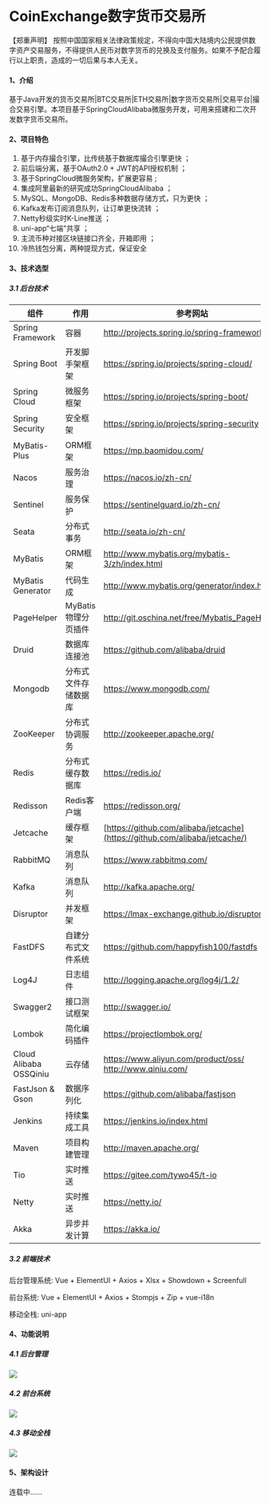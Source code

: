 # CoinExchange数字货币交易所

【郑重声明】
按照中国国家相关法律政策规定，不得向中国大陆境内公民提供数字资产交易服务，不得提供人民币对数字货币的兑换及支付服务。如果不予配合履行以上职责，造成的一切后果与本人无关。

#### 1、介绍
基于Java开发的货币交易所|BTC交易所|ETH交易所|数字货币交易所|交易平台|撮合交易引擎。本项目基于SpringCloudAlibaba微服务开发，可用来搭建和二次开发数字货币交易所。

#### 2、项目特色
1. 基于内存撮合引擎，比传统基于数据库撮合引擎更快 ；
2. 前后端分离，基于OAuth2.0 + JWT的API授权机制 ；
3. 基于SpringCloud微服务架构，扩展更容易 ;
4. 集成阿里最新的研究成功SpringCloudAlibaba ；
5. MySQL、MongoDB、Redis多种数据存储方式，只为更快 ；
6. Kafka发布订阅消息队列，让订单更快流转 ；
7. Netty秒级实时K-Line推送  ；
8. uni-app“七端”共享 ；
9. 主流币种对接区块链接口齐全，开箱即用 ；
10. 冷热钱包分离，两种提现方式，保证安全


#### 3、技术选型

##### 3.1 后台技术

| 组件                   | 作用                 | 参考网站                                                     |
| ---------------------- | -------------------- | ------------------------------------------------------------ |
| Spring Framework       | 容器                 | <http://projects.spring.io/spring-framework/>                |
| Spring Boot            | 开发脚手架框架       | <https://spring.io/projects/spring-cloud/>                   |
| Spring Cloud           | 微服务框架           | <https://spring.io/projects/spring-boot/>                    |
| Spring Security        | 安全框架             | <https://spring.io/projects/spring-security>                 |
| MyBatis-Plus           | ORM框架              | <https://mp.baomidou.com/>                                   |
| Nacos                  | 服务治理             | https://nacos.io/zh-cn/                                      |
| Sentinel               | 服务保护             | https://sentinelguard.io/zh-cn/                              |
| Seata                  | 分布式事务           | http://seata.io/zh-cn/                                       |
| MyBatis                | ORM框架              | <http://www.mybatis.org/mybatis-3/zh/index.html>             |
| MyBatis Generator      | 代码生成             | <http://www.mybatis.org/generator/index.html>                |
| PageHelper             | MyBatis物理分页插件  | <http://git.oschina.net/free/Mybatis_PageHelper>             |
| Druid                  | 数据库连接池         | <https://github.com/alibaba/druid>                           |
| Mongodb                | 分布式文件存储数据库 | <https://www.mongodb.com/>                                   |
| ZooKeeper              | 分布式协调服务       | <http://zookeeper.apache.org/>                               |
| Redis                  | 分布式缓存数据库     | <https://redis.io/>                                          |
| Redisson               | Redis客户端          | <https://redisson.org/>                                      |
| Jetcache               | 缓存框架             | [https://github.com/alibaba/jetcache](https://github.com/alibaba/jetcache/) |
| RabbitMQ               | 消息队列             | <https://www.rabbitmq.com/>                                  |
| Kafka                  | 消息队列             | <http://kafka.apache.org/>                                   |
| Disruptor              | 并发框架             | <https://lmax-exchange.github.io/disruptor/>                 |
| FastDFS                | 自建分布式文件系统   | <https://github.com/happyfish100/fastdfs>                    |
| Log4J                  | 日志组件             | <http://logging.apache.org/log4j/1.2/>                       |
| Swagger2               | 接口测试框架         | <http://swagger.io/>                                         |
| Lombok                 | 简化编码插件         | <https://projectlombok.org/>                                 |
| Cloud Alibaba OSSQiniu | 云存储               | <https://www.aliyun.com/product/oss/> <http://www.qiniu.com/> |
| FastJson & Gson        | 数据序列化           | <https://github.com/alibaba/fastjson>                        |
| Jenkins                | 持续集成工具         | <https://jenkins.io/index.html>                              |
| Maven                  | 项目构建管理         | <http://maven.apache.org/>                                   |
| Tio                    | 实时推送             | <https://gitee.com/tywo45/t-io>                              |
| Netty                  | 实时推送             | https://netty.io/                                            |
| Akka                   | 异步并发计算         | https://akka.io/                                             |

##### 3.2 前端技术

后台管理系统: Vue + ElementUI + Axios + Xlsx + Showdown + Screenfull

前台系统: Vue + ElementUI + Axios + Stompjs + Zip + vue-i18n

移动全栈: uni-app

#### 4、功能说明

##### 4.1 后台管理

![](https://lzj-coin-exchange-images.oss-cn-shenzhen.aliyuncs.com/gitee-coin-exchange/VCTEY73P4IP822%24%5B1_%25HRFD.png)

##### 4.2 前台系统

![](https://lzj-coin-exchange-images.oss-cn-shenzhen.aliyuncs.com/gitee-coin-exchange/PS4SQI%28UO5UTLU%5B%24%606LYCAO.png)

##### 4.3 移动全栈

![](https://lzj-coin-exchange-images.oss-cn-shenzhen.aliyuncs.com/gitee-coin-exchange/QQ%E5%9B%BE%E7%89%8720210320031834.png)



#### 5、架构设计

连载中......
